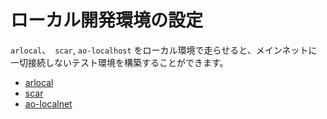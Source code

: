 # ローカル開発環境の設定

`arlocal`、　`scar`, `ao-localhost` をローカル環境で走らせると、メインネットに一切接続しないテスト環境を構築することができます。

- [arlocal](https://github.com/textury/arlocal)
- [scar](https://github.com/renzholy/scar)
- [ao-localnet](https://github.com/permaweb/ao-localnet)